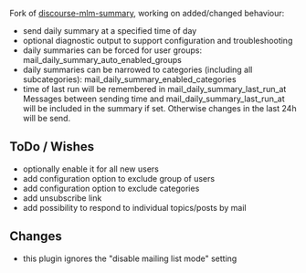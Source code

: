 Fork of [discourse-mlm-summary](https://github.com/procourse/discourse-mlm-daily-summary), working on added/changed behaviour:

- send daily summary at a specified time of day
- optional diagnostic output to support configuration and troubleshooting
- daily summaries can be forced for user groups: mail_daily_summary_auto_enabled_groups
- daily summaries can be narrowed to categories (including all subcategories): mail_daily_summary_enabled_categories
- time of last run will be remembered in mail_daily_summary_last_run_at
  Messages between sending time and mail_daily_summary_last_run_at will be included in the summary if set. Otherwise changes in the last 24h will be send.

## ToDo / Wishes

- optionally enable it for all new users 
- add configuration option to exclude group of users
- add configuration option to exclude categories
- add unsubscribe link 
- add possibility to respond to individual topics/posts by mail

## Changes
- this plugin ignores the "disable mailing list mode" setting

